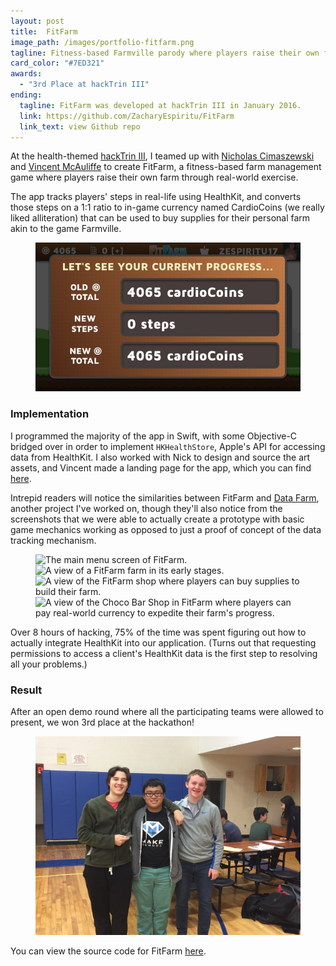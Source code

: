 ```yaml
---
layout: post
title:  FitFarm
image_path: /images/portfolio-fitfarm.png
tagline: Fitness-based Farmville parody where players raise their own farm through real-world exercise
card_color: "#7ED321"
awards:
  - "3rd Place at hackTrin III"
ending:
  tagline: FitFarm was developed at hackTrin III in January 2016.
  link: https://github.com/ZacharyEspiritu/FitFarm
  link_text: view Github repo
---
```


At the health-themed [hackTrin III][hackTrin], I teamed up with [Nicholas Cimaszewski][nc-github] and [Vincent McAuliffe][vm-github] to create FitFarm, a fitness-based farm management game where players raise their own farm through real-world exercise.

The app tracks players' steps in real-life using HealthKit, and converts those steps on a 1:1 ratio to in-game currency named CardioCoins (we really liked alliteration) that can be used to buy supplies for their personal farm akin to the game Farmville.

<figure class="lazyload" data-expand="-20">
    <img class="responsive-image lazyload" src="/images/projects/fit-farm/progress.jpg" alt="A view of the FitFarm progress screen that converts the number of steps the player took since last app load to in-game currency.">
</figure>

### Implementation

I programmed the majority of the app in Swift, with some Objective-C bridged over in order to implement `HKHealthStore`, Apple's API for accessing data from HealthKit. I also worked with Nick to design and source the art assets, and Vincent made a landing page for the app, which you can find [here][fitfarm-website].

Intrepid readers will notice the similarities between FitFarm and [Data Farm][data-farm-post], another project I've worked on, though they'll also notice from the screenshots that we were able to actually create a prototype with basic game mechanics working as opposed to just a proof of concept of the data tracking mechanism.

<figure class="four-landscape-screenshot-grid lazyload" data-expand="-20">
    <img class="lazyload" data-src="/images/projects/fit-farm/main.jpg" alt="The main menu screen of FitFarm.">
    <img class="lazyload" data-src="/images/projects/fit-farm/farm.jpg" alt="A view of a FitFarm farm in its early stages.">
    <img class="lazyload" data-src="/images/projects/fit-farm/shop.jpg" alt="A view of the FitFarm shop where players can buy supplies to build their farm.">
    <img class="lazyload" data-src="/images/projects/fit-farm/in-app-purchase.jpg" alt="A view of the Choco Bar Shop in FitFarm where players can pay real-world currency to expedite their farm's progress.">
</figure>

Over 8 hours of hacking, 75% of the time was spent figuring out how to actually integrate HealthKit into our application. (Turns out that requesting permissions to access a client's HealthKit data is the first step to resolving all your problems.)

### Result

After an open demo round where all the participating teams were allowed to present, we won 3rd place at the hackathon!

<figure class="lazyload" data-expand="-20">
    <img class="responsive-image lazyload" src="/images/projects/fit-farm/team-photo.jpg" alt="The FitFarm development team after winning 3rd Place at the hackTrin hackathon.">
</figure>

You can view the source code for FitFarm [here][fitfarm-github].

[hackTrin]:        http://hacktrin.com/
[nc-github]:       https://github.com/nwcimaszewski
[vm-github]:       https://github.com/vmcauliffe
[data-farm-post]:  /project/data-farm
[fitfarm-website]: http://zacharyespiritu.com/FitFarm/
[fitfarm-github]:  https://github.com/ZacharyEspiritu/FitFarm
